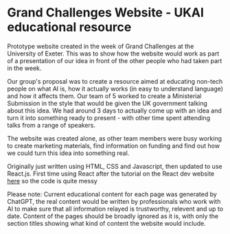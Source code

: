 # Grand Challenges Website - UKAI educational resource

Prototype website created in the week of Grand Challenges at the University of Exeter. This was to show how the website would work as part of a presentation of our idea in front of the other people who had taken part in the week.

Our group's proposal was to create a resource aimed at educating non-tech people on what AI is, how it actually works (in easy to understand language) and how it affects them. Our team of 5 worked to create a Ministerial Submission in the style that would be given the UK government talking about this idea. We had around 3 days to actually come up with an idea and turn it into something ready to present - with other time spent attending talks from a range of speakers.

The website was created alone, as other team members were busy working to create marketing materials, find information on funding and find out how we could turn this idea into something real.

Originally just written using HTML, CSS and Javascript, then updated to use React.js. First time using React after the tutorial on the React dev website [here](https://react.dev/learn/tutorial-tic-tac-toe) so the code is quite messy

Please note: Current educational content for each page was generated by ChatGPT, the real content would be written by professionals who work with AI to make sure that all information relayed is trustworthy, relevent and up to date. Content of the pages should be broadly ignored as it is, with only the section titles showing what kind of content the website would include.
